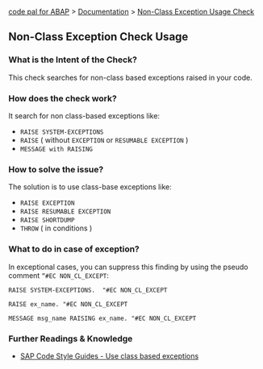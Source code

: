 [code pal for ABAP](../../README.md) > [Documentation](../check_documentation.md) > [Non-Class Exception Usage Check](non-class-exception.md)

## Non-Class Exception Check Usage

### What is the Intent of the Check?

This check searches for non-class based exceptions raised in your code. 

### How does the check work?

It search for non class-based exceptions like:

* `RAISE SYSTEM-EXCEPTIONS`
* `RAISE` ( without `EXCEPTION` or `RESUMABLE EXCEPTION` )
* `MESSAGE with RAISING`

### How to solve the issue?

The solution is to use class-base exceptions like:

* `RAISE EXCEPTION`
* `RAISE RESUMABLE EXCEPTION`
* `RAISE SHORTDUMP`
* `THROW` ( in conditions )

### What to do in case of exception?

In exceptional cases, you can suppress this finding by using the pseudo comment `“#EC NON_CL_EXCEPT`:

```abap
RAISE SYSTEM-EXCEPTIONS.  "#EC NON_CL_EXCEPT

RAISE ex_name. "#EC NON_CL_EXCEPT

MESSAGE msg_name RAISING ex_name. "#EC NON_CL_EXCEPT
```

### Further Readings & Knowledge

* [SAP Code Style Guides - Use class based exceptions](https://github.com/SAP/styleguides/blob/main/clean-abap/CleanABAP.md#use-class-based-exceptions)
